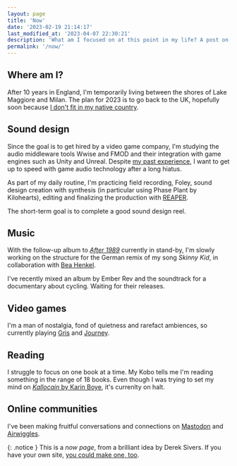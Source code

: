 ```yaml
---
layout: page
title: 'Now'
date: '2023-02-19 21:14:17'
last_modified_at: '2023-04-07 22:30:21'
description: 'What am I focused on at this point in my life? A post on social media can’t express this, because status messages cannot convey the big picture.'
permalink: '/now/'
---
```

## Where am I?

After 10 years in England, I'm temporarily living between the shores of Lake Maggiore and Milan. The plan for 2023 is to go back to the UK, hopefully soon because <a href="{{ site.url }}/blog/making-mistakes/">I don't fit in my native country</a>.

## Sound design

Since the goal is to get hired by a video game company, I'm studying the audio middleware tools Wwise and FMOD and their integration with game engines such as Unity and Unreal. Despite [my past experience](/work/sound-design/ruff-trigger-playstation2-game/), I want to get up to speed with game audio technology after a long hiatus.

As part of my daily routine, I'm practicing field recording, Foley, sound design creation with synthesis (in particular using Phase Plant by Kilohearts), editing and finalizing the production with [REAPER](/blog/tag/reaper/).

The short-term goal is to complete a good sound design reel.

## Music

With the follow-up album to [_After 1989_](/work/music/after-1989/) currently in stand-by, I'm slowly working on the structure for the German remix of my song _Skinny Kid_, in collaboration with [Bea Henkel](https://beartemusic.com/the-story/).

I've recently mixed an album by Ember Rev and the soundtrack for a documentary about cycling. Waiting for their releases.

## Video games

I'm a man of nostalgia, fond of quietness and rarefact ambiences, so currently playing [Gris](https://en.wikipedia.org/wiki/Gris) and [Journey](https://en.wikipedia.org/wiki/Journey_(2012_video_game)).

## Reading

I struggle to focus on one book at a time. My Kobo tells me I'm reading something in the range of 18 books. Even though I was trying to set my mind on [*Kallocain* by Karin Boye](https://en.wikipedia.org/wiki/Kallocain), it's currenlty on halt.

## Online communities

I've been making fruitful conversations and connections on [Mastodon](https://indieweb.social/@m2m) and [Airwiggles](https://www.airwiggles.com/home).

{: .notice }
This is a _now page_, from a brilliant idea by Derek Sivers. If you have your own site, [you could make one, too](https://nownownow.com/about).